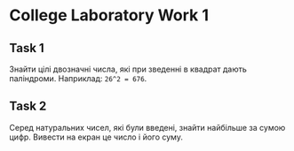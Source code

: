 # College Laboratory Work 1

## Task 1
Знайти цілі двозначні числа, які при зведенні в квадрат дають паліндроми. Наприклад: `26^2 = 676`.

## Task 2
Серед натуральних чисел, які були введені, знайти найбільше за сумою цифр. Вивести на екран це число і його суму.
